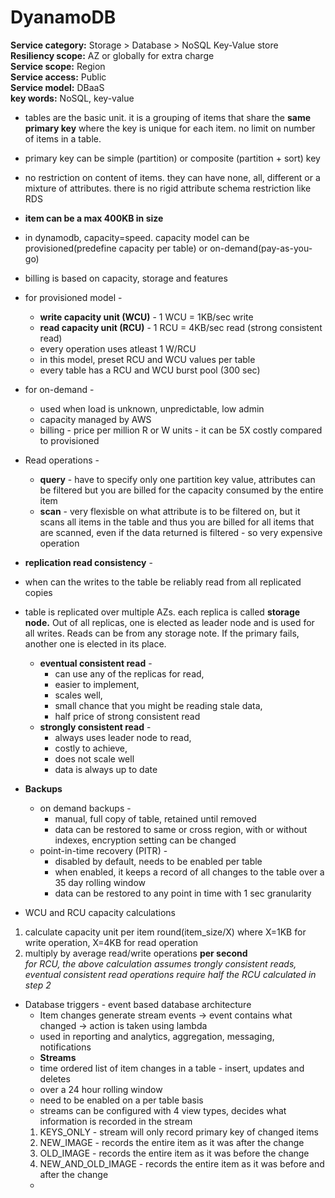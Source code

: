 # DyanamoDB  
**Service category:** Storage > Database > NoSQL Key-Value store  
**Resiliency scope:** AZ or globally for extra charge  
**Service scope:** Region  
**Service access:** Public  
**Service model:** DBaaS  
**key words:**  NoSQL, key-value  

* tables are the basic unit. it is a grouping of items that share the **same primary key** where the key is unique for each item. no limit on number of items in a table.  
* primary key can be simple (partition) or composite (partition + sort) key  
* no restriction on content of items. they can have none, all, different or a mixture of attributes. there is no rigid attribute schema restriction like RDS  
* **item can be a max 400KB in size**  
* in dynamodb, capacity=speed. capacity model can be provisioned(predefine capacity per table) or on-demand(pay-as-you-go)  
* billing is based on capacity, storage and features  
* for provisioned model - 
  * **write capacity unit (WCU)** - 1 WCU = 1KB/sec write  
  * **read capacity unit (RCU)** - 1 RCU = 4KB/sec read (strong consistent read)  
  * every operation uses atleast 1 W/RCU  
  * in this model, preset RCU and WCU values per table  
  * every table has a RCU and WCU burst pool (300 sec)  

* for on-demand -
  * used when load is unknown, unpredictable, low admin  
  * capacity managed by AWS  
  * billing - price per million R or W units - it can be 5X costly compared to provisioned  

* Read operations -
  * **query** - have to specify only one partition key value, attributes can be filtered but you are billed for the capacity consumed by the entire item  
  * **scan** - very flexisble on what attribute is to be filtered on, but it scans all items in the table and thus you are billed for all items that are scanned, even if the data returned is filtered - so very expensive operation  

* **replication read consistency** - 
* when can the writes to the table be reliably read from all replicated copies  
* table is replicated over multiple AZs. each replica is called **storage node.** Out of all replicas, one is elected as leader node and is used for all writes. Reads can be from any storage note. If the primary fails, another one is elected in its place.    
  * **eventual consistent read** - 
    * can use any of the replicas for read,  
    * easier to implement,  
    * scales well,  
    * small chance that you might be reading stale data,  
    * half price of strong consistent read  
  * **strongly consistent read** - 
    * always uses leader node to read,  
    * costly to achieve,  
    * does not scale well  
    * data is always up to date  
 
* **Backups**  
  * on demand backups - 
    * manual, full copy of table, retained until removed  
    * data can be restored to same or cross region, with or without indexes, encryption setting can be changed  
  * point-in-time recovery (PITR) - 
    * disabled by default, needs to be enabled per table  
    * when enabled, it keeps a record of all changes to the table over a 35 day rolling window  
    * data can be restored to any point in time with 1 sec granularity  
 
* WCU and RCU capacity calculations
 1. calculate capacity unit per item round(item_size/X) where X=1KB for write operation, X=4KB for read operation  
 2. multiply by average read/write operations **per second**  
 *for RCU, the above calculation assumes trongly consistent reads, eventual consistent read operations require half the RCU calculated in step 2*  

* Database triggers - event based database architecture   
  * Item changes generate stream events -> event contains what changed -> action is taken using lambda  
  * used in reporting and analytics, aggregation, messaging, notifications  
  * **Streams**  
  * time ordered list of item changes in a table - insert, updates and deletes  
  * over a 24 hour rolling window  
  * need to be enabled on a per table basis  
  * streams can be configured with 4 view types, decides what information is recorded in the stream  
   1. KEYS_ONLY - stream will only record primary key of changed items  
   2. NEW_IMAGE - records the entire item as it was after the change  
   3. OLD_IMAGE - records the entire item as it was before the change  
   4. NEW_AND_OLD_IMAGE - records the entire item as it was before and after the change  
  * 
